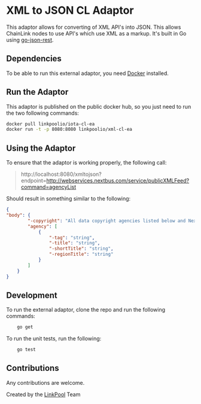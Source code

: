 # XML to JSON CL Adaptor
This adaptor allows for converting of XML API's into JSON. This allows ChainLink nodes to use API's which use XML as a markup. It's built in Go using [go-json-rest](https://github.com/ant0ine/go-json-rest).

## Dependencies
To be able to run this external adaptor, you need [Docker](docker.com) installed.

## Run the Adaptor
This adaptor is published on the public docker hub, so you just need to run the two following commands:
```bash
docker pull linkpoolio/iota-cl-ea
docker run -t -p 8080:8080 linkpoolio/xml-cl-ea
```

## Using the Adaptor
To ensure that the adaptor is working properly, the following call:

> http://localhost:8080/xmltojson?endpoint=http://webservices.nextbus.com/service/publicXMLFeed?command=agencyList

Should result in something similar to the following:
```json
{
"body": {
        "-copyright": "All data copyright agencies listed below and NextBus Inc 2018.",
        "agency": [
            {
                "-tag": "string",
                "-title": "string",
                "-shortTitle": "string",
                "-regionTitle": "string"
            }
        ]
    }
}
```

## Development
To run the external adaptor, clone the repo and run the following commands:
```bash
    go get
```

To run the unit tests, run the following:
```bash
    go test
```


## Contributions
Any contributions are welcome.

Created by the [LinkPool](http://linkpool.io) Team